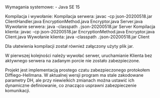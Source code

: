Wymagania systemowe:
    - Java SE 15

Kompilacja i wywołanie:
    Kompilacja serwera: 
        javac -cp json-20200518.jar ClientHandler.java EncryptionMethod.java Encryptor.java  Server.java
    Wywołanie serwera:
        java -classpath .:json-20200518.jar Server 
    Kompilacja klienta:
        javac -cp json-20200518.jar EncryptionMethod.java Encryptor.java  Client.java
    Wywołanie klienta:
        java -classpath .:json-20200518.jar Client

Dla ułatwienia kompilacji został również załączony użyty plik jar.

W pierwszej kolejności należy wywołać serwer, uruchamianie Klienta bez aktywnego serwera na zadanym porcie
nie zostało zabezpieczone.

Projekt jest implementacją prostego czatu zabezpieczonego protokołem Diffiego-Hellmana. W aktualnej wersji
program ma stale zakodowane parametry DH, ale przy niewielkich zmianach można ustawić ich dynamiczne definiowanie, co znacząco usprawni zabezpieczenie komunikacji.
